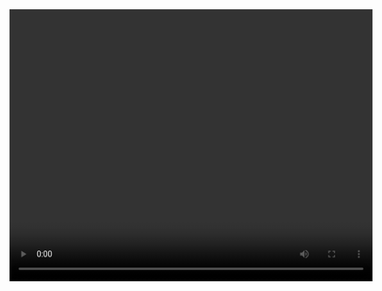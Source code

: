 

<!DOCTYPE html>
<html lang="zh-CN">
<head>
    <meta charset="UTF-8">
    <title>播放.m3u8视频</title>
    <script src="https://cdn.jsdelivr.net/npm/hls.js@latest"></script>
</head>
<body>
    <video id="video" controls width="640" height="480"></video>
    <script>
        var video = document.getElementById('video');
        var videoSrc = 'https://sd6.taopianplay1.com:43333/c56b1bc09da3/HD/2023-09-09/1/a829806624d1/e620efa26669/playlist.m3u8';
        if (Hls.isSupported()) {
            var hls = new Hls();
            hls.loadSource(videoSrc);
            hls.attachMedia(video);
            hls.on(Hls.Events.MANIFEST_PARSED, function () {
                video.play();
            });
        } else if (video.canPlayType('application/vnd.apple.mpegurl')) {
            video.src = videoSrc;
            video.addEventListener('loadedmetadata', function () {
                video.play();
            });
        } else {
            console.error('该浏览器不支持HLS视频播放');
        }
    </script>
</body>
</html>
